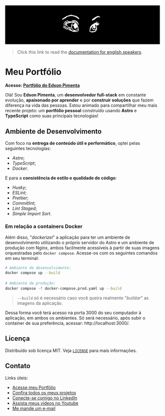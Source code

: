 [![](./.github/docs/img/readme_banner.jpeg)](https://www.edsonpimenta.net)

> Click this link to read the [documentation for english speakers](./README_EN.md).

# Meu Portfólio

**Acesse: [Portfólio do Edson Pimenta](https://www.edsonpimenta.net)**

Olá! Sou **Edson Pimenta**, um **desenvolvedor full-stack** em constante evolução, **apaixonado por aprender** e por **construir soluções** que fazem diferença na vida das pessoas. Estou animado para compartilhar meu mais recente projeto: um **portfólio pessoal** construído usando **Astro** e **TypeScript** como suas principais tecnologias!

## Ambiente de Desenvolvimento

Com foco na **entrega de conteúdo útil e performático**, optei pelas seguintes tecnologias:

- _Astro_;
- _TypeScript_;
- _Docker_.

E para a **consistência de estilo e qualidade de código**:

- _Husky_;
- _ESLint_;
- _Prettier_;
- _Commitlint_;
- _Lint Staged_;
- _Simple Import Sort_.

### Em relação a containers Docker

Além disso, "_dockerizei_" a aplicação para ter um ambiente de desenvolvimento utilizando o próprio servidor do Astro e um ambiente de produção com Nginx, ambos facilmente acessíveis à partir de suas imagens orquestradas pelo `docker compose`. Acesse-os com os seguintes comandos em seu terminal:

```bash
# Ambiente de desenvolvimento:
docker compose up --build

# Ambiente de produção:
docker compose -f docker-compose.prod.yaml up --build
```

> `--build` só é necessário caso você queira realmente "_buildar_" as imagens da aplicação.

Dessa forma você terá acesso na porta 3000 do seu computador à aplicação, em ambos os ambientes. Só será necessário, após subir o container de sua preferência, acessar: http://localhost:3000/.

## Licença

Distribuído sob licença MIT. Veja [`LICENSE`](./LICENSE.md) para mais informações.

## Contato

Links úteis:

- [Acesse meu Portfólio](https://www.edsonpimenta.net)
- [Confira todos os meus projetos](https://github.com/eddyyxxyy)
- [Conecte-se comigo no LinkedIn](https://www.linkedin.com/in/edsonrobertopimenta/)
- [Assista meus vídeos no Youtube](https://www.youtube.com/@eddyxide)
- [Me mande um e-mail](mailto:dev.edsonpimenta@gmail.com?)
